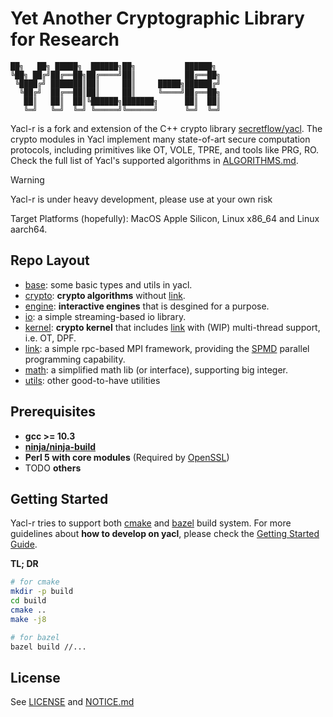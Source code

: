 # Yet Another Cryptographic Library for Research

```
██╗   ██╗ █████╗  ██████╗██╗           ██████╗ 
╚██╗ ██╔╝██╔══██╗██╔════╝██║           ██╔══██╗
 ╚████╔╝ ███████║██║     ██║     █████╗██████╔╝
  ╚██╔╝  ██╔══██║██║     ██║     ╚════╝██╔══██╗
   ██║   ██║  ██║╚██████╗███████╗      ██║  ██║
   ╚═╝   ╚═╝  ╚═╝ ╚═════╝╚══════╝      ╚═╝  ╚═╝
```

Yacl-r is a fork and extension of the C++ crypto library [secretflow/yacl](https://github.com/secretflow/yacl). The crypto modules in Yacl implement many state-of-art secure computation protocols, including primitives like OT, VOLE, TPRE, and tools like PRG, RO. Check the full list of Yacl's supported algorithms in [ALGORITHMS.md](ALGORITHMS.md).

> [!WARNING]
> Yacl-r is under heavy development, please use at your own risk

Target Platforms (hopefully): MacOS Apple Silicon, Linux x86_64 and Linux aarch64.

## Repo Layout

- [base](yacl/base/): some basic types and utils in yacl.
- [crypto](yacl/crypto/): **crypto algorithms** without [link](yacl/link/).
- [engine](yacl/engine/): **interactive engines** that is desgined for a purpose.
- [io](yacl/io/): a simple streaming-based io library.
- [kernel](yacl/kernel/): **crypto kernel** that includes [link](yacl/link/) with (WIP) multi-thread support, i.e. OT, DPF.
- [link](yacl/link/): a simple rpc-based MPI framework, providing the [SPMD](https://en.wikipedia.org/wiki/SPMD) parallel programming capability.
- [math](yacl/math/): a simplified math lib (or interface), supporting big integer.
- [utils](yacl/utils/): other good-to-have utilities

## Prerequisites

- **gcc >= 10.3**
- **[ninja/ninja-build](https://ninja-build.org/)**
- **Perl 5 with core modules** (Required by [OpenSSL](https://github.com/openssl/openssl/blob/master/INSTALL.md#prerequisites))
- TODO **others**

## Getting Started

Yacl-r tries to support both [cmake](https://cmake.org/) and [bazel](https://bazel.build/) build system. For more guidelines about **how to develop on yacl**, please check the [Getting Started Guide](GETTING_STARTED.md).

**TL; DR**

``` sh
# for cmake
mkdir -p build
cd build
cmake ..
make -j8

# for bazel
bazel build //...
```

## License

See [LICENSE](LICENSE) and [NOTICE.md](NOTICE.md)
